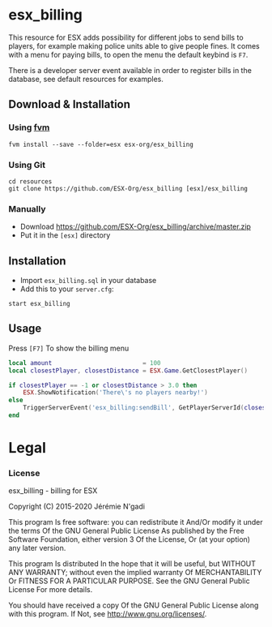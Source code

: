 # esx_billing

This resource for ESX adds possibility for different jobs to send bills to players, for example making police units able to give people fines. It comes with a menu for paying bills, to open the menu the default keybind is `F7`.

There is a developer server event available in order to register bills in the database, see default resources for examples.

## Download & Installation

### Using [fvm](https://github.com/qlaffont/fvm-installer)
```
fvm install --save --folder=esx esx-org/esx_billing
```

### Using Git
```
cd resources
git clone https://github.com/ESX-Org/esx_billing [esx]/esx_billing
```

### Manually
- Download https://github.com/ESX-Org/esx_billing/archive/master.zip
- Put it in the `[esx]` directory


## Installation
- Import `esx_billing.sql` in your database
- Add this to your `server.cfg`:

```
start esx_billing
```

## Usage
Press `[F7]` To show the billing menu

```lua
local amount                         = 100
local closestPlayer, closestDistance = ESX.Game.GetClosestPlayer()

if closestPlayer == -1 or closestDistance > 3.0 then
	ESX.ShowNotification('There\'s no players nearby!')
else
	TriggerServerEvent('esx_billing:sendBill', GetPlayerServerId(closestPlayer), 'society_taxi', 'Taxi', amount)
end
```

# Legal
### License
esx_billing - billing for ESX

Copyright (C) 2015-2020 Jérémie N'gadi

This program Is free software: you can redistribute it And/Or modify it under the terms Of the GNU General Public License As published by the Free Software Foundation, either version 3 Of the License, Or (at your option) any later version.

This program Is distributed In the hope that it will be useful, but WITHOUT ANY WARRANTY; without even the implied warranty Of MERCHANTABILITY Or FITNESS FOR A PARTICULAR PURPOSE. See the GNU General Public License For more details.

You should have received a copy Of the GNU General Public License along with this program. If Not, see http://www.gnu.org/licenses/.